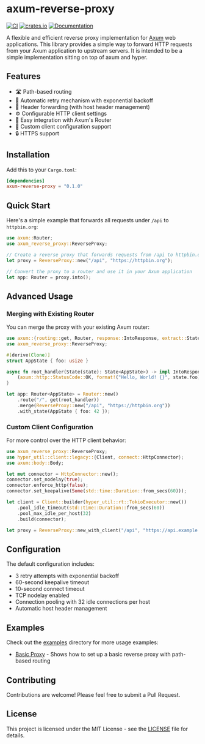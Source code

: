 # axum-reverse-proxy

[![CI](https://github.com/tom-lubenow/axum-reverse-proxy/actions/workflows/ci.yml/badge.svg)](https://github.com/tom-lubenow/axum-reverse-proxy/actions/workflows/ci.yml)
[![crates.io](https://img.shields.io/crates/v/axum-reverse-proxy.svg)](https://crates.io/crates/axum-reverse-proxy)
[![Documentation](https://docs.rs/axum-reverse-proxy/badge.svg)](https://docs.rs/axum-reverse-proxy)

A flexible and efficient reverse proxy implementation for [Axum](https://github.com/tokio-rs/axum) web applications. This library provides a simple way to forward HTTP requests from your Axum application to upstream servers. It is intended to be a simple implementation sitting on top of axum and hyper.

## Features

- 🛣️ Path-based routing
- 🔄 Automatic retry mechanism with exponential backoff
- 📨 Header forwarding (with host header management)
- ⚙️ Configurable HTTP client settings
- 🔌 Easy integration with Axum's Router
- 🧰 Custom client configuration support
- 🔒 HTTPS support

## Installation

Add this to your `Cargo.toml`:

```toml
[dependencies]
axum-reverse-proxy = "0.1.0"
```

## Quick Start

Here's a simple example that forwards all requests under `/api` to `httpbin.org`:

```rust
use axum::Router;
use axum_reverse_proxy::ReverseProxy;

// Create a reverse proxy that forwards requests from /api to httpbin.org
let proxy = ReverseProxy::new("/api", "https://httpbin.org");

// Convert the proxy to a router and use it in your Axum application
let app: Router = proxy.into();
```

## Advanced Usage

### Merging with Existing Router

You can merge the proxy with your existing Axum router:

```rust
use axum::{routing::get, Router, response::IntoResponse, extract::State};
use axum_reverse_proxy::ReverseProxy;

#[derive(Clone)]
struct AppState { foo: usize }

async fn root_handler(State(state): State<AppState>) -> impl IntoResponse {
    (axum::http::StatusCode::OK, format!("Hello, World! {}", state.foo))
}

let app: Router<AppState> = Router::new()
    .route("/", get(root_handler))
    .merge(ReverseProxy::new("/api", "https://httpbin.org"))
    .with_state(AppState { foo: 42 });
```

### Custom Client Configuration

For more control over the HTTP client behavior:

```rust
use axum_reverse_proxy::ReverseProxy;
use hyper_util::client::legacy::{Client, connect::HttpConnector};
use axum::body::Body;

let mut connector = HttpConnector::new();
connector.set_nodelay(true);
connector.enforce_http(false);
connector.set_keepalive(Some(std::time::Duration::from_secs(60)));

let client = Client::builder(hyper_util::rt::TokioExecutor::new())
    .pool_idle_timeout(std::time::Duration::from_secs(60))
    .pool_max_idle_per_host(32)
    .build(connector);

let proxy = ReverseProxy::new_with_client("/api", "https://api.example.com", client);
```

## Configuration

The default configuration includes:

- 3 retry attempts with exponential backoff
- 60-second keepalive timeout
- 10-second connect timeout
- TCP nodelay enabled
- Connection pooling with 32 idle connections per host
- Automatic host header management

## Examples

Check out the [examples](examples/) directory for more usage examples:

- [Basic Proxy](examples/nested.rs) - Shows how to set up a basic reverse proxy with path-based routing

## Contributing

Contributions are welcome! Please feel free to submit a Pull Request.

## License

This project is licensed under the MIT License - see the [LICENSE](LICENSE) file for details.
